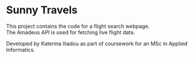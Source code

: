 # Sunny Travels

This project contains the code for a flight search webpage. <br>
The Amadeus API is used for fetching live flight data.

Developed by Katerina Iliadou as part of coursework for an MSc in Applied Informatics.